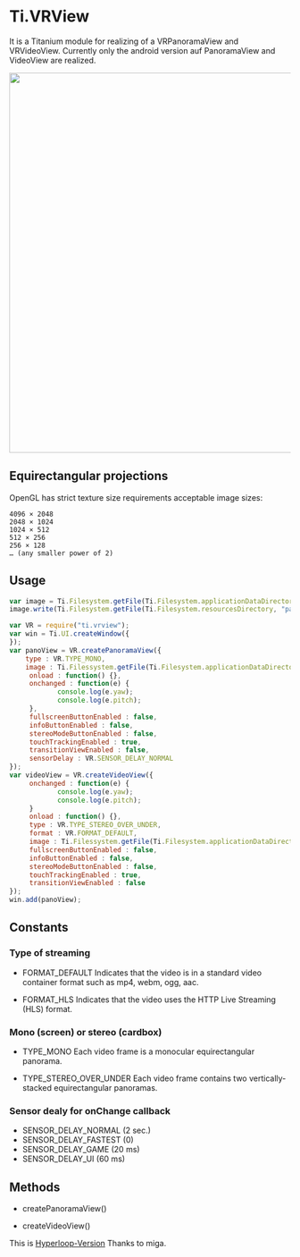 # Ti.VRView    

It is a Titanium module for realizing of a VRPanoramaView and VRVideoView. Currently only the android version auf PanoramaView and VideoView are realized.


<img src="https://i.ytimg.com/vi/H5F0ggHKZvU/maxresdefault.jpg" width=680 />

## Equirectangular projections

OpenGL has strict texture size requirements acceptable image sizes:

    4096 × 2048
    2048 × 1024
    1024 × 512
    512 × 256
    256 × 128
    … (any smaller power of 2)


## Usage

```javascript
var image = Ti.Filesystem.getFile(Ti.Filesystem.applicationDataDirectory, "pano.jpg");
image.write(Ti.Filesystem.getFile(Ti.Filesystem.resourcesDirectory, "pano.jpg").read());

var VR = require("ti.vrview");
var win = Ti.UI.createWindow({
});
var panoView = VR.createPanoramaView({
    type : VR.TYPE_MONO,
    image : Ti.Filessystem.getFile(Ti.Filesystem.applicationDataDirectory, "pano.jpg").nativePath,
     onload : function() {},
     onchanged : function(e) {
	 		console.log(e.yaw);
	 		console.log(e.pitch);
	 },
	 fullscreenButtonEnabled : false,
     infoButtonEnabled : false,
     stereoModeButtonEnabled : false,
     touchTrackingEnabled : true,
     transitionViewEnabled : false,
     sensorDelay : VR.SENSOR_DELAY_NORMAL
});
var videoView = VR.createVideoView({
	 onchanged : function(e) {
	 		console.log(e.yaw);
	 		console.log(e.pitch);
	 }
	 onload : function() {},
     type : VR.TYPE_STEREO_OVER_UNDER,
     format : VR.FORMAT_DEFAULT,
     image : Ti.Filessystem.getFile(Ti.Filesystem.applicationDataDirectory, "pano.mp4")),
     fullscreenButtonEnabled : false,
     infoButtonEnabled : false,
     stereoModeButtonEnabled : false,
     touchTrackingEnabled : true,
     transitionViewEnabled : false
});
win.add(panoView);
```

##  Constants

### Type of streaming

* FORMAT_DEFAULT
Indicates that the video is in a standard video container format such as mp4, webm, ogg, aac.

* FORMAT_HLS
Indicates that the video uses the HTTP Live Streaming (HLS) format.


### Mono (screen) or stereo (cardbox)
* TYPE_MONO
Each video frame is a monocular equirectangular panorama.

* TYPE\_STEREO\_OVER_UNDER
Each video frame contains two vertically-stacked equirectangular panoramas.

### Sensor dealy for onChange callback
* SENSOR\_DELAY_NORMAL   (2 sec.)
* SENSOR\_DELAY_FASTEST (0)
* SENSOR\_DELAY_GAME (20 ms)
* SENSOR\_DELAY_UI (60 ms)

## Methods

* createPanoramaView()

* createVideoView()

This is [Hyperloop-Version](https://gist.github.com/m1ga/933949ddd1ac7f5e5f75632795bb0420) Thanks to miga.